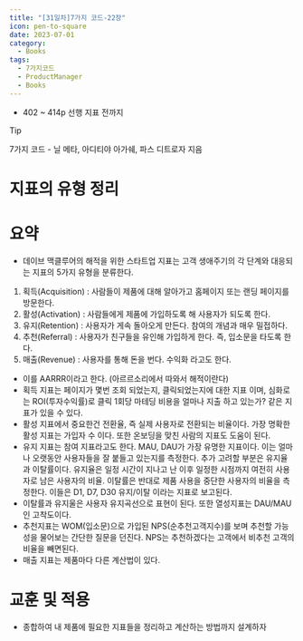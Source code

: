```yaml
---
title: "[31일차]7가지 코드-22장"
icon: pen-to-square
date: 2023-07-01
category:
  - Books
tags:
  - 7가지코드
  - ProductManager
  - Books
---
```


- 402 ~ 414p 선행 지표 전까지

<!-- more -->

>[!tip]
>7가지 코드 - 닐 메타, 아디티야 아가쉐, 파스 디트로자 지음


# 지표의 유형 정리

# 요약

- 데이브 맥클루어의 해적을 위한 스타트업 지표는 고객 생애주기의 각 단계와 대응되는 지표의 5가지 유형을 분류한다.
1. 획득(Acquisition) : 사람들이 제품에 대해 알아가고 홈페이지 또는 랜딩 페이지를 방문한다.
2. 활성(Activation) : 사람들에게 제품에 가입하도록 해 사용자가 되도록 한다. 
3. 유지(Retention) : 사용자가 게속 돌아오게 만든다. 참여의 개념과 매우 밀접하다. 
4. 추천(Referral) : 사용자가 친구들을 유인해 가입하게 한다. 즉, 입소문을 타도록 한다. 
5. 매출(Revenue) : 사용자를 통해 돈을 번다. 수익화 라고도 한다. 
- 이를 AARRR이라고 한다. (아르르소리에서 따와서 해적이란다)
- 획득 지표는 페이지가 몇번 조회 되었는지, 클릭되었는지에 대한 지표 이며, 심화로는 ROI(투자수익률)로 클릭 1회당 마테딩 비용을 얼마나 지출 하고 있는가? 같은 지표가 있을 수 있다.
- 활성 지표에서 중요한건 전환율, 즉 실제 사용자로 전환되는 비율이다. 가장 명확한 활성 지표는 가입자 수 이다. 또한 온보딩을 맞친 사람의 지표도 도움이 된다.
- 유지 지표는 참여 지표라고도 한다. MAU, DAU가 가장 유명한 지표이다. 이는 얼마나 오랫동안 사용자들을 잘 붙들고 있는지를 측정한다. 
추가 고려할 부분은 유지율과 이탈률이다. 
유지율은 일정 시간이 지나고 난 이후 일정한 시점까지 여전히 사용자로 남은 사용자의 비율.
이탈률은 반대로 제품 사용을 중단한 사용자의 비율을 측정한다. 이들은 D1, D7, D30 유지/이탈 이라는 지표로 보고된다.
- 이탈률과 유지울은 사용자 유지곡선으로 표현이 된다. 또한 열성지표는 DAU/MAU 인 고착도이다.
- 추천지표는 WOM(입소문)으로 가입된 NPS(순추천고객지수)를 보며 추천할 가능성을 물어보는 간단한 질문을 던진다. NPS는 추천하겠다는 고객에서 비추천 고객의 비율을 빼면된다.
- 매출 지표는 제품마다 다른 계산법이 있다.

# 교훈 및 적용

- 종합하여 내 제품에 필요한 지표들을 정리하고 계산하는 방법까지 설계하자